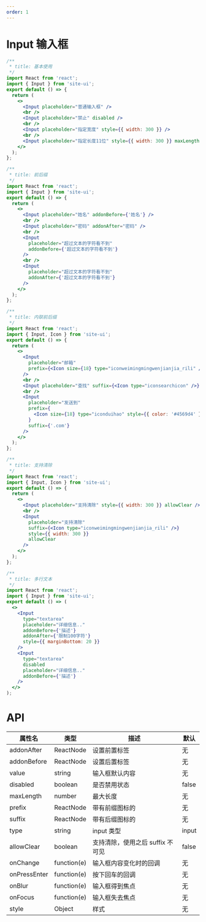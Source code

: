 ```yaml
---
order: 1
---
```


# Input 输入框

```jsx
/**
 * title: 基本使用
 */
import React from 'react';
import { Input } from 'site-ui';
export default () => {
  return (
    <>
      <Input placeholder="普通输入框" />
      <br />
      <Input placeholder="禁止" disabled />
      <br />
      <Input placeholder="指定宽度" style={{ width: 300 }} />
      <br />
      <Input placeholder="指定长度11位" style={{ width: 300 }} maxLength={11} />
    </>
  );
};
```

```jsx
/**
 * title: 前后缀
 */
import React from 'react';
import { Input } from 'site-ui';
export default () => {
  return (
    <>
      <Input placeholder="姓名" addonBefore={'姓名'} />
      <br />
      <Input placeholder="密码" addonAfter="密码" />
      <br />
      <Input
        placeholder="超过文本的字符看不到"
        addonBefore={'超过文本的字符看不到'}
      />
      <br />
      <Input
        placeholder="超过文本的字符看不到"
        addonAfter={'超过文本的字符看不到'}
      />
    </>
  );
};
```

```jsx
/**
 * title: 内联前后缀
 */
import React from 'react';
import { Input, Icon } from 'site-ui';
export default () => {
  return (
    <>
      <Input
        placeholder="邮箱"
        prefix={<Icon size={18} type="iconweimingmingwenjianjia_rili" />}
      />
      <br />
      <Input placeholder="查找" suffix={<Icon type="iconsearchicon" />} />
      <br />
      <Input
        placeholder="发送到"
        prefix={
          <Icon size={18} type="iconduihao" style={{ color: '#4569d4' }} />
        }
        suffix={'.com'}
      />
    </>
  );
};
```

```jsx
/**
 * title: 支持清除
 */
import React from 'react';
import { Input, Icon } from 'site-ui';
export default () => {
  return (
    <>
      <Input placeholder="支持清除" style={{ width: 300 }} allowClear />
      <br />
      <Input
        placeholder="支持清除"
        suffix={<Icon type="iconweimingmingwenjianjia_rili" />}
        style={{ width: 300 }}
        allowClear
      />
    </>
  );
};
```

```jsx
/**
 * title: 多行文本
 */
import React from 'react';
import { Input } from 'site-ui';
export default () => (
  <>
    <Input
      type="textarea"
      placeholder="详细信息.."
      addonBefore={'描述'}
      addonAfter={'限制100字符'}
      style={{ marginBottom: 20 }}
    />
    <Input
      type="textarea"
      disabled
      placeholder="详细信息.."
      addonBefore={'描述'}
    />
  </>
);
```

# API

| **属性名**   | **类型**    | **描述**                         | **默认** |
| ------------ | ----------- | -------------------------------- | -------- |
| addonAfter   | ReactNode   | 设置前置标签                     | 无       |
| addonBefore  | ReactNode   | 设置后置标签                     | 无       |
| value        | string      | 输入框默认内容                   | 无       |
| disabled     | boolean     | 是否禁用状态                     | false    |
| maxLength    | number      | 最大长度                         | 无       |
| prefix       | ReactNode   | 带有前缀图标的                   | 无       |
| suffix       | ReactNode   | 带有后缀图标的                   | 无       |
| type         | string      | input 类型                       | input    |
| allowClear   | boolean     | 支持清除，使用之后 suffix 不可见 | false    |
| onChange     | function(e) | 输入框内容变化时的回调           | 无       |
| onPressEnter | function(e) | 按下回车的回调                   | 无       |
| onBlur       | function(e) | 输入框得到焦点                   | 无       |
| onFocus      | function(e) | 输入框失去焦点                   | 无       |
| style        | Object      | 样式                             | 无       |
